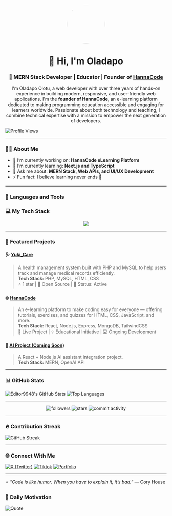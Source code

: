 <!-- Profile Banner / Intro -->
<div align="center">
  <img src="https://avatars.githubusercontent.com/Editor9948" width="120" height="120" style="border-radius: 50%;" />
  <h1>👋 Hi, I'm Oladapo</h1>
  <h3>🚀 MERN Stack Developer | Educator | Founder of <a href="https://hannacode.com/">HannaCode</a></h3>
  <p> I'm Oladapo Olotu, a web developer with over three years of hands-on experience in building modern, responsive, and user-friendly web applications. I'm the <b>founder of HannaCode</b>, an e-learning platform dedicated to making programming education accessible and engaging for learners worldwide. Passionate about both technology and teaching, I combine technical expertise with a mission to empower the next generation of developers.</p>
</div>

![Profile Views](https://komarev.com/ghpvc/?username=Editor9948&label=Profile%20views&color=0e75b6&style=flat)

---

### 👨‍💻 About Me
- 🔭 I’m currently working on: **HannaCode eLearning Platform**
- 🌱 I’m currently learning: **Next.js and TypeScript**
- 💬 Ask me about: **MERN Stack, Web APIs, and UI/UX Development**
- ⚡ Fun fact: I believe learning never ends 🚀
---
### 🧰 Languages and Tools
### 💻 My Tech Stack
<p align="center">
  <img src="https://skillicons.dev/icons?i=html,css,js,react,nodejs,express,mongodb,tailwind,git,github" />
</p>

---

### 💼 Featured Projects

#### 🩺 [Yuki_Care](https://github.com/Editor9948/Yuki_Care)
> A health management system built with PHP and MySQL to help users track and manage medical records efficiently.  
**Tech Stack:** PHP, MySQL, HTML, CSS  
⭐ 1 star | 🧩 Open Source | 🚀 Status: Active

#### 🌐 [HannaCode](https://hannacode.vercel.app/)
> An e-learning platform to make coding easy for everyone — offering tutorials, exercises, and quizzes for HTML, CSS, JavaScript, and more.  
**Tech Stack:** React, Node.js, Express, MongoDB, TailwindCSS  
🌟 Live Project | 💡 Educational Initiative | 💻 Ongoing Development

#### 🧠 [AI Project (Coming Soon)](#)
> A React + Node.js AI assistant integration project.  
**Tech Stack:** MERN, OpenAI API

---

### 📊 GitHub Stats

![Editor9948's GitHub Stats](https://github-readme-stats.vercel.app/api?username=Editor9948&show_icons=true&theme=react)
![Top Languages](https://github-readme-stats.vercel.app/api/top-langs/?username=Editor9948&layout=compact&theme=react)


---
<p align="center">
  <img src="https://img.shields.io/github/followers/Editor9948?label=Followers&style=social" alt="followers"/>
  <img src="https://img.shields.io/github/stars/Editor9948?affiliations=OWNER&style=social" alt="stars"/>
  <img src="https://img.shields.io/github/commit-activity/m/Editor9948/Editor9948" alt="commit activity"/>
</p>

---

### 🔥 Contribution Streak

![GitHub Streak](https://github-readme-streak-stats.herokuapp.com/?user=Editor9948&theme=react)

---

### 🌐 Connect With Me

[![X (Twitter)](https://img.shields.io/badge/X-black?style=for-the-badge&logo=x&logoColor=white)](https://x.com/EditorOladapo)
[![Tiktok](https://img.shields.io/badge/TikTok-black?style=for-the-badge&logo=tiktok&logoColor=white)](https://tiktok.com/)
[![Portfolio](https://img.shields.io/badge/Portfolio-React-blue?style=for-the-badge&logo=react&logoColor=white)](https://oladapoayomide.vercel.app/)

---

⭐️ *“Code is like humor. When you have to explain it, it’s bad.”* — Cory House 
### 💬 Daily Motivation
![Quote](https://quotes-github-readme.vercel.app/api?type=horizontal&theme=tokyonight)
